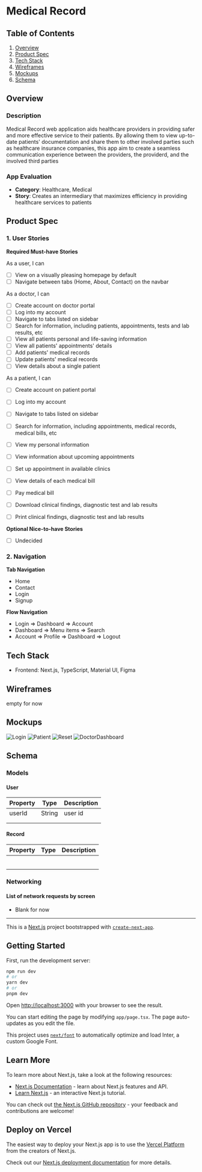 # Medical Record

## Table of Contents
1. [Overview](#Overview)
2. [Product Spec](#Product-Spec)
3. [Tech Stack](#Tech-Stack)
4. [Wireframes](#Wireframes)
5. [Mockups](#Mockups)
6. [Schema](#Schema)

## Overview
### Description
Medical Record web application aids healthcare providers in providing safer and more effective service to their patients. By allowing them to view up-to-date patients' documentation and share them to other involved parties such as healthcare insurance companies, this app aim to create a seamless communication experience between the providers, the providerd, and the involved third parties

### App Evaluation
- **Category**: Healthcare, Medical
- **Story**: Creates an intermediary that maximizes efficiency in providing healthcare services to patients

## Product Spec

### 1. User Stories 

**Required Must-have Stories**

As a user, I can
  * [ ] View on a visually pleasing homepage by default
  * [ ] Navigate between tabs (Home, About, Contact) on the navbar
  
As a doctor, I can
  * [ ] Create account on doctor portal
  * [ ] Log into my account
  * [ ] Navigate to tabs listed on sidebar
  * [ ] Search for information, including patients, appointments, tests and lab results, etc
  * [ ] View all patients personal and life-saving information
  * [ ] View all patients' appointments' details 
  * [ ] Add patients' medical records
  * [ ] Update patients' medical records
  * [ ] View details about a single patient

As a patient, I can
  * [ ] Create account on patient portal
  * [ ] Log into my account
  * [ ] Navigate to tabs listed on sidebar
  * [ ] Search for information, including appointments, medical records, medical bills, etc
  * [ ] View my personal information
  * [ ] View information about upcoming appointments
  * [ ] Set up appointment in available clinics
  * [ ] View details of each medical bill
  * [ ] Pay medical bill
  * [ ] Download clinical findings, diagnostic test and lab results
  * [ ] Print clinical findings, diagnostic test and lab results


**Optional Nice-to-have Stories**

* [ ] Undecided



### 2. Navigation

**Tab Navigation** 

* Home
* Contact
* Login
* Signup

**Flow Navigation** 

* Login
   => Dashboard
   => Account 
* Dashboard
   => Menu items
   => Search  
* Account 
   => Profile
   => Dashboard
   => Logout

## Tech Stack
* Frontend: Next.js, TypeScript, Material UI, Figma

## Wireframes
empty for now

## Mockups
![Login](public/Login.png)
![Patient](public/PatientSignup.png)
![Reset](public/ResetPassword.png)
![DoctorDashboard](public/DoctorDashboard.png)

## Schema 
### Models
#### User
 | Property      | Type     | Description |
   | ------------- | -------- | ------------|
   | userId      | String   | user id  |
   |          |      |  |
   |      |    |  |
   
#### Record
 | Property      | Type     | Description |
   | ------------- | -------- | ------------|
   |       |    |   |
   |          |      |   |
   |      |   |  |
   |          |      |   |
   |      |     |  |
   |      |    |   |

   
   
### Networking
#### List of network requests by screen

  - Blank for now

   

------------------------------------------------
This is a [Next.js](https://nextjs.org/) project bootstrapped with [`create-next-app`](https://github.com/vercel/next.js/tree/canary/packages/create-next-app).

## Getting Started

First, run the development server:

```bash
npm run dev
# or
yarn dev
# or
pnpm dev
```

Open [http://localhost:3000](http://localhost:3000) with your browser to see the result.

You can start editing the page by modifying `app/page.tsx`. The page auto-updates as you edit the file.

This project uses [`next/font`](https://nextjs.org/docs/basic-features/font-optimization) to automatically optimize and load Inter, a custom Google Font.

## Learn More

To learn more about Next.js, take a look at the following resources:

- [Next.js Documentation](https://nextjs.org/docs) - learn about Next.js features and API.
- [Learn Next.js](https://nextjs.org/learn) - an interactive Next.js tutorial.

You can check out [the Next.js GitHub repository](https://github.com/vercel/next.js/) - your feedback and contributions are welcome!

## Deploy on Vercel

The easiest way to deploy your Next.js app is to use the [Vercel Platform](https://vercel.com/new?utm_medium=default-template&filter=next.js&utm_source=create-next-app&utm_campaign=create-next-app-readme) from the creators of Next.js.

Check out our [Next.js deployment documentation](https://nextjs.org/docs/deployment) for more details.
